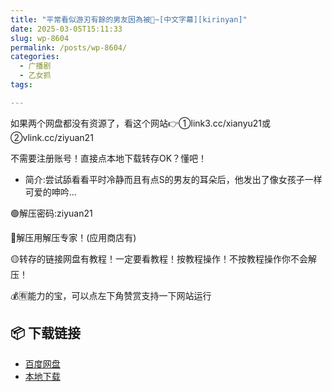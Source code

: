 ```yaml
---
title: "平常看似游刃有餘的男友因為被👅~[中文字幕][kirinyan]"
date: 2025-03-05T15:11:33
slug: wp-8604
permalink: /posts/wp-8604/
categories:
  - 广播剧
  - 乙女抓
tags:

---
```


如果两个网盘都没有资源了，看这个网站👉①link3.cc/xianyu21或②vlink.cc/ziyuan21

不需要注册账号！直接点本地下载转存OK？懂吧！

*   简介:尝试舔看看平时冷静而且有点S的男友的耳朵后，他发出了像女孩子一样可爱的呻吟…

🟢解压密码:ziyuan21

🔵解压用解压专家！(应用商店有)

🟡转存的链接网盘有教程！一定要看教程！按教程操作！不按教程操作你不会解压！

💰🈶能力的宝，可以点左下角赞赏支持一下网站运行

## 📦 下载链接
- [百度网盘](https://blziyuan21.com/pay-download/8604?key=a3dd5050cc&down_id=0)
- [本地下载](https://blziyuan21.com/pay-download/8604?key=a3dd5050cc&down_id=1)

